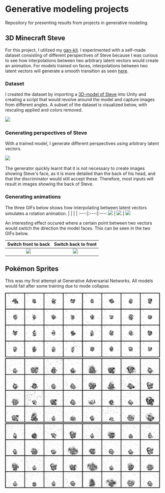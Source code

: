 # Generative modeling projects

Repository for presenting results from projects in generative modeling.

## 3D Minecraft Steve

For this project, I utilized my [gan-kit](https://github.com/willdalh/gan-kit).
I experimented with a self-made dataset consisting of different perspectives of Steve because I was curious to see how interpolations between two arbitrary latent vectors would create an animation. For models trained on faces, interpolations between two latent vectors will generate a smooth transition as seen [here](https://miro.medium.com/max/960/0*dwtvGrRWRAUJuZm4.gif).

### Dataset

I created the dataset by importing a [3D-model of Steve](https://sketchfab.com/3d-models/minecraft-steve-cb228dcc137042cc9a3dc588758cc6e9) into Unity and creating a script that would revolve around the model and capture images from different angles. A subset of the dataset is visualized below, with rescaling applied and colors removed.

<img src="./minecraft-steve/res/dataset_sample_cropped.png">

### Generating perspectives of Steve

With a trained model, I generate different perspectives using arbitrary latent vectors.

<img src="./minecraft-steve/res/sample_cropped.png">

The generator quickly learnt that it is not necessary to create images showing Steve's face, as it is more detailed than the back of his head, and that the discriminator would still accept these. Therefore, most inputs will result in images showing the back of Steve.

### Generating animations

The three GIFs below shows how interpolating between latent vectors simulates a rotation animation.
|<!-- --> |<!-- --> |<!-- --> |
:---:|:---:|:---:
<img src="./minecraft-steve/res/anim_front_rot_2.gif" width="200"> | <img src="./minecraft-steve/res/anim_rot_fast.gif" width="200"> | <img src="./minecraft-steve/res/anim_rot2.gif" width="200">

An interesting effect occured where a certain point between two vectors would switch the direction the model faces. This can be seen in the two GIFs below.

|                     Switch front to back                      |                      Switch back to front                      |
| :-----------------------------------------------------------: | :------------------------------------------------------------: |
| <img src="./minecraft-steve/res/anim_switch.gif" width="200"> | <img src="./minecraft-steve/res/anim_switch2.gif" width="200"> |

## Pokémon Sprites

This was my first attempt at Generative Adversarial Networks. All models would fail after some training due to mode collapse.

<img src="./pokemon-sprites/1.png">
<img src="./pokemon-sprites/2.png">
<img src="./pokemon-sprites/3.png">
